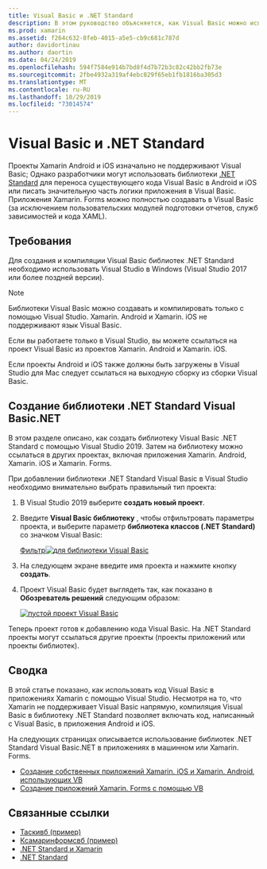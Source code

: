 ```yaml
---
title: Visual Basic и .NET Standard
description: В этом руководство объясняется, как Visual Basic можно использовать для написания проектов .NET Standard, которые можно использовать в решениях, предназначенных для Xamarin. iOS и Xamarin. Android.
ms.prod: xamarin
ms.assetid: f264c632-8feb-4015-a5e5-cb9c681c787d
author: davidortinau
ms.author: daortin
ms.date: 04/24/2019
ms.openlocfilehash: 594f7584e914b7bd8f4d7b72b3c82c42bb2fb73e
ms.sourcegitcommit: 2fbe4932a319af4ebc829f65eb1fb1816ba305d3
ms.translationtype: MT
ms.contentlocale: ru-RU
ms.lasthandoff: 10/29/2019
ms.locfileid: "73014574"
---
```

# <a name="visual-basic-and-net-standard"></a>Visual Basic и .NET Standard

Проекты Xamarin Android и iOS изначально не поддерживают Visual Basic; Однако разработчики могут использовать библиотеки [.NET Standard](~/cross-platform/app-fundamentals/net-standard.md) для переноса существующего кода Visual Basic в Android и iOS или писать значительную часть логики приложения в Visual Basic. Приложения Xamarin. Forms можно полностью создавать в Visual Basic (за исключением пользовательских модулей подготовки отчетов, служб зависимостей и кода XAML).

## <a name="requirements"></a>Требования

Для создания и компиляции Visual Basic библиотек .NET Standard необходимо использовать Visual Studio в Windows (Visual Studio 2017 или более поздней версии).

> [!NOTE]
> Библиотеки Visual Basic можно создавать и компилировать только с помощью Visual Studio. Xamarin. Android и Xamarin. iOS не поддерживают язык Visual Basic.
>
> Если вы работаете только в Visual Studio, вы можете ссылаться на проект Visual Basic из проектов Xamarin. Android и Xamarin. iOS.
>
> Если проекты Android и iOS также должны быть загружены в Visual Studio для Mac следует ссылаться на выходную сборку из сборки Visual Basic.

## <a name="creating-a-visual-basicnet-net-standard-library"></a>Создание библиотеки .NET Standard Visual Basic.NET

В этом разделе описано, как создать библиотеку Visual Basic .NET Standard с помощью Visual Studio 2019.
Затем на библиотеку можно ссылаться в других проектах, включая приложения Xamarin. Android, Xamarin. iOS и Xamarin. Forms.

При добавлении библиотеки .NET Standard Visual Basic в Visual Studio необходимо внимательно выбрать правильный тип проекта:

1. В Visual Studio 2019 выберите **создать новый проект**.

2. Введите **Visual Basic библиотеку** , чтобы отфильтровать параметры проекта, и выберите параметр **библиотека классов (.NET Standard)** со значком Visual Basic:

    [Фильтр![для библиотеки Visual Basic](xamarin-forms-images/06-sml.png)](xamarin-forms-images/06.png#lightbox)

3. На следующем экране введите имя проекта и нажмите кнопку **создать**.

4. Проект Visual Basic будет выглядеть так, как показано в **Обозреватель решений** следующим образом:

    [![пустой проект Visual Basic](images/new-library-sml.png)](images/new-library.png#lightbox)

Теперь проект готов к добавлению кода Visual Basic. На .NET Standard проекты могут ссылаться другие проекты (проекты приложений или проекты библиотек).

## <a name="summary"></a>Сводка

В этой статье показано, как использовать код Visual Basic в приложениях Xamarin с помощью Visual Studio. Несмотря на то, что Xamarin не поддерживает Visual Basic напрямую, компиляция Visual Basic в библиотеку .NET Standard позволяет включать код, написанный с Visual Basic, в приложения Android и iOS.

На следующих страницах описывается использование библиотек .NET Standard Visual Basic.NET в приложениях в машинном или Xamarin. Forms.

- [Создание собственных приложений Xamarin. iOS и Xamarin. Android, использующих VB](native-apps.md)
- [Создание приложений Xamarin. Forms с помощью VB](xamarin-forms.md)

## <a name="related-links"></a>Связанные ссылки

- [Таскивб (пример)](https://docs.microsoft.com/samples/xamarin/mobile-samples/visualbasic-taskyvb/)
- [Ксамаринформсвб (пример)](https://docs.microsoft.com/samples/xamarin/mobile-samples/visualbasic-xamarinformsvb/)
- [.NET Standard и Xamarin](~/cross-platform/app-fundamentals/net-standard.md)
- [.NET Standard](/dotnet/standard/net-standard/)
